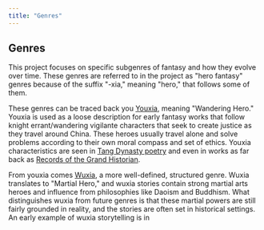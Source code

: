 ```yaml
---
title: "Genres"
---
```


## Genres
This project focuses on specific subgenres of fantasy and how they evolve over time. These genres are referred to in the project as "hero fantasy" genres because of the suffix "-xia," meaning "hero," that follows some of them.

These genres can be traced back you [Youxia](Youxia.md), meaning "Wandering Hero." Youxia is used as a loose description for early fantasy works that follow knight errant/wandering vigilante characters that seek to create justice as they travel around China. These heroes usually travel alone and solve problems according to their own moral compass and set of ethics. Youxia characteristics are seen in [Tang Dynasty poetry](The%20Swordsman.md) and even in works as far back as [Records of the Grand Historian](Records%20of%20the%20Grand%20Historian.md).

From youxia comes [Wuxia](Wuxia.md), a more well-defined, structured genre. Wuxia translates to "Martial Hero," and wuxia stories contain strong martial arts heroes and influence from philosophies like Daoism and Buddhism. What distinguishes wuxia from future genres is that these martial powers are still fairly grounded in reality, and the stories are often set in historical settings. An early example of wuxia storytelling is in 